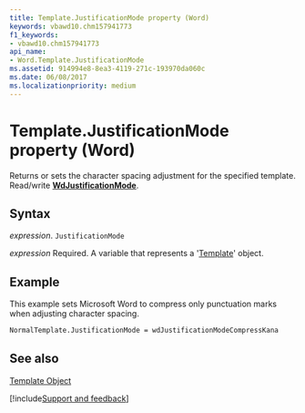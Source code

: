 ```yaml
---
title: Template.JustificationMode property (Word)
keywords: vbawd10.chm157941773
f1_keywords:
- vbawd10.chm157941773
api_name:
- Word.Template.JustificationMode
ms.assetid: 914994e8-8ea3-4119-271c-193970da060c
ms.date: 06/08/2017
ms.localizationpriority: medium
---
```



# Template.JustificationMode property (Word)

Returns or sets the character spacing adjustment for the specified template. Read/write **[WdJustificationMode](Word.WdJustificationMode.md)**.


## Syntax

_expression_. `JustificationMode`

_expression_ Required. A variable that represents a '[Template](Word.Template.md)' object.


## Example

This example sets Microsoft Word to compress only punctuation marks when adjusting character spacing.


```vb
NormalTemplate.JustificationMode = wdJustificationModeCompressKana
```


## See also


[Template Object](Word.Template.md)

[!include[Support and feedback](~/includes/feedback-boilerplate.md)]